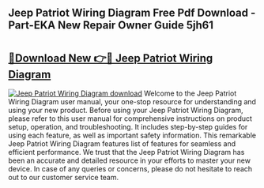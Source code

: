 ## Jeep Patriot Wiring Diagram Free Pdf Download - Part-EKA New Repair Owner Guide 5jh61

# <h2><a href="http://dfmdh1.blite.top/?on=Jeep+Patriot+Wiring+Diagram">🔗Download New 👉🔴 Jeep Patriot Wiring Diagram</a></h2>

[![Jeep Patriot Wiring Diagram download](https://i.imgur.com/lujVjoI.png)](http://dfmdh1.blite.top/?on=Jeep+Patriot+Wiring+Diagram)
Welcome to the Jeep Patriot Wiring Diagram user manual, your one-stop resource for understanding and using your new product. Before using your Jeep Patriot Wiring Diagram, please refer to this user manual for comprehensive instructions on product setup, operation, and troubleshooting. It includes step-by-step guides for using each feature, as well as important safety information. This remarkable Jeep Patriot Wiring Diagram features list of features for seamless and efficient performance. We trust that the Jeep Patriot Wiring Diagram has been an accurate and detailed resource in your efforts to master your new device. In case of any queries or concerns, please do not hesitate to reach out to our customer service team.
